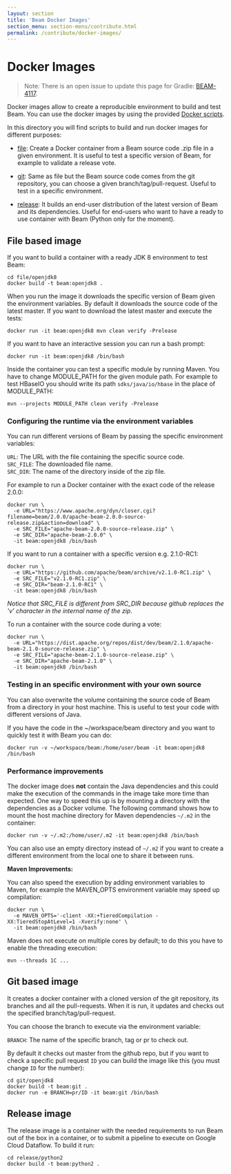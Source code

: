 ```yaml
---
layout: section
title: 'Beam Docker Images'
section_menu: section-menu/contribute.html
permalink: /contribute/docker-images/
---
```


# Docker Images

> Note: There is an open issue to update this page for Gradle:
[BEAM-4117](https://issues.apache.org/jira/browse/BEAM-4117).

Docker images allow to create a reproducible environment to build and test
Beam. You can use the docker images by using the provided [Docker scripts](https://github.com/apache/beam/tree/master/sdks/java/build-tools/src/main/resources/docker).

In this directory you will find scripts to build and run docker images for
different purposes:

- [file](#file-based-image): Create a Docker container from a Beam source code .zip file
  in a given environment. It is useful to test a specific version of Beam,
  for example to validate a release vote.

- [git](#git-based-image): Same as file but the Beam source code comes from the git repository,
  you can choose a given branch/tag/pull-request. Useful to test in a specific
  environment.

- [release](#release-image): It builds an end-user distribution of the latest version of Beam
  and its dependencies. Useful for end-users who want to have a ready to use
  container with Beam (Python only for the moment).

## File based image

If you want to build a container with a ready JDK 8 environment to test Beam:

```
cd file/openjdk8
docker build -t beam:openjdk8 .
```

When you run the image it downloads the specific version of Beam given the
environment variables. By default it downloads the source code of the latest
master. If you want to download the latest master and execute the tests:

```
docker run -it beam:openjdk8 mvn clean verify -Prelease
```

If you want to have an interactive session you can run a bash prompt:

```
docker run -it beam:openjdk8 /bin/bash
```

Inside the container you can test a specific module by running Maven. You
have to change MODULE_PATH for the given module path. For example to test
HBaseIO you should write its path `sdks/java/io/hbase` in the place of
MODULE_PATH:

```
mvn --projects MODULE_PATH clean verify -Prelease
```

### Configuring the runtime via the environment variables

You can run different versions of Beam by passing the specific environment
variables:

`URL`: The URL with the file containing the specific source code.  
`SRC_FILE`: The downloaded file name.  
`SRC_DIR`: The name of the directory inside of the zip file.

For example to run a Docker container with the exact code of the release 2.0.0:

```
docker run \
  -e URL="https://www.apache.org/dyn/closer.cgi?filename=beam/2.0.0/apache-beam-2.0.0-source-release.zip&action=download" \
  -e SRC_FILE="apache-beam-2.0.0-source-release.zip" \
  -e SRC_DIR="apache-beam-2.0.0" \
  -it beam:openjdk8 /bin/bash
```

If you want to run a container with a specific version e.g. 2.1.0-RC1:

```
docker run \
  -e URL="https://github.com/apache/beam/archive/v2.1.0-RC1.zip" \
  -e SRC_FILE="v2.1.0-RC1.zip" \
  -e SRC_DIR="beam-2.1.0-RC1" \
  -it beam:openjdk8 /bin/bash
```

*Notice that SRC_FILE is different from SRC_DIR because github replaces the 'v'
character in the internal name of the zip*.

To run a container with the source code during a vote:

```
docker run \
  -e URL="https://dist.apache.org/repos/dist/dev/beam/2.1.0/apache-beam-2.1.0-source-release.zip" \
  -e SRC_FILE="apache-beam-2.1.0-source-release.zip" \
  -e SRC_DIR="apache-beam-2.1.0" \
  -it beam:openjdk8 /bin/bash
```

### Testing in an specific environment with your own source

You can also overwrite the volume containing the source code of Beam from a
directory in your host machine. This is useful to test your code with different
versions of Java.

If you have the code in the ~/workspace/beam directory and you want to quickly
test it with Beam you can do:

```
docker run -v ~/workspace/beam:/home/user/beam -it beam:openjdk8 /bin/bash
```

### Performance improvements

The docker image does **not** contain the Java dependencies and this could make
the execution of the commands in the image take more time than expected. One way
to speed this up is by mounting a directory with the dependencies as a Docker
volume. The following command shows how to mount the host machine directory
for Maven dependencies `~/.m2` in the container:

```
docker run -v ~/.m2:/home/user/.m2 -it beam:openjdk8 /bin/bash
```

You can also use an empty directory instead of `~/.m2` if you want to create a
different environment from the local one to share it between runs.

**Maven Improvements:**

You can also speed the execution by adding environment variables to Maven, for
example the MAVEN_OPTS environment variable may speed up compilation:

```
docker run \
  -e MAVEN_OPTS='-client -XX:+TieredCompilation -XX:TieredStopAtLevel=1 -Xverify:none' \
  -it beam:openjdk8 /bin/bash
```

Maven does not execute on multiple cores by default; to do this you have to
enable the threading execution:

```
mvn --threads 1C ...
```

## Git based image

It creates a docker container with a cloned version of the git repository, its
branches and all the pull-requests. When it is run, it updates and checks out
the specified branch/tag/pull-request.

You can choose the branch to execute via the environment variable:

`BRANCH`: The name of the specific branch, tag or pr to check out.

By default it checks out master from the github repo, but if you want to check
a specific pull request `ID` you can build the image like this (you must change
`ID` for the number):

```
cd git/openjdk8
docker build -t beam:git .
docker run -e BRANCH=pr/ID -it beam:git /bin/bash
```

## Release image

The release image is a container with the needed requirements to run Beam out of
the box in a container, or to submit a pipeline to execute on Google Cloud
Dataflow. To build it run:

```
cd release/python2
docker build -t beam:python2 .
```
